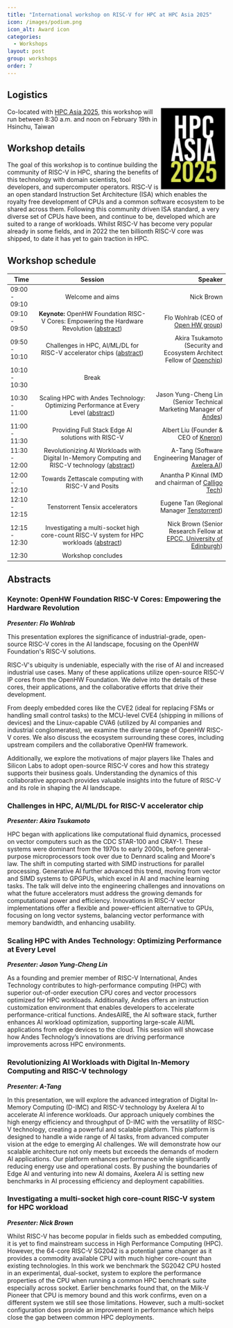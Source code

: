 ```yaml
---
title: "International workshop on RISC-V for HPC at HPC Asia 2025"
icon: /images/podium.png
icon_alt: Award icon
categories:
  - Workshops
layout: post
group: workshops
order: 7
---
```


## Logistics
<img align="right" src="/images/hpc_asia25_logo-small.png" width=150>

Co-located with <a href="https://event1.nchc.org.tw/hpcasia2025/index.html">HPC Asia 2025</a>, this workshop will run between 8:30 a.m. and noon on February 19th in Hsinchu, Taiwan

## Workshop details

The goal of this workshop is to continue building the community of RISC-V in HPC, sharing the benefits of this technology with domain scientists, tool developers, and supercomputer operators. RISC-V is an open standard Instruction Set Architecture (ISA) which enables the royalty free development of CPUs and a common software ecosystem to be shared across them. Following this community driven ISA standard, a very diverse set of CPUs have been, and continue to be, developed which are suited to a range of workloads. Whilst RISC-V has become very popular already in some fields, and in 2022 the ten billionth RISC-V core was shipped, to date it has yet to gain traction in HPC.

## Workshop schedule

| Time        | Session           | Speaker  |
| ------------- |:-------------:| -----:|
| 09:00 - 09:10 | Welcome and aims | Nick Brown |
| 09:10 - 09:50 | **Keynote:**  OpenHW Foundation RISC-V Cores: Empowering the Hardware Revolution ([abstract](https://riscv.epcc.ed.ac.uk/community/workshops/hpcasia25-workshop#keynote-openhw-foundation-risc-v-cores-empowering-the-hardware-revolution)) | Flo Wohlrab (CEO of [Open HW group](https://openhwfoundation.org/)) |
| 09:50 - 10:10 | Challenges in HPC, AI/ML/DL for RISC-V accelerator chips ([abstract](https://riscv.epcc.ed.ac.uk/community/workshops/hpcasia25-workshop#challenges-in-hpc-aimldl-for-risc-v-accelerator-chip)) | Akira Tsukamoto (Security and Ecosystem Architect Fellow of [Openchip](https://openchip.com/)) |
| 10:10 - 10:30 | Break |  |
| 10:30 - 11:00 | Scaling HPC with Andes Technology: Optimizing Performance at Every Level ([abstract](https://riscv.epcc.ed.ac.uk/community/workshops/hpcasia25-workshop#scaling-hpc-with-andes-technology-optimizing-performance-at-every-level)) | Jason Yung-Cheng Lin (Senior Technical Marketing Manager of [Andes](https://www.andestech.com/en/)) |
| 11:00 - 11:30 | Providing Full Stack Edge AI solutions with RISC-V | Albert Liu (Founder & CEO of [Kneron](https://www.kneron.com/)) |
| 11:30 - 12:00 | Revolutionizing AI Workloads with ​Digital In-Memory Computing and RISC-V technology ([abstract](https://riscv.epcc.ed.ac.uk/community/workshops/hpcasia25-workshop#revolutionizing-ai-workloads-with-digital-in-memory-computing-and-risc-v-technology)) | A-Tang (Software Engineering Manager of [Axelera.AI](https://www.axelera.ai/)) |
| 12:00 - 12:10 | Towards Zettascale computing with RISC-V and Posits | Anantha P Kinnal (MD and chairman of [Calligo Tech](https://calligotech.com/)) |
| 12:10 - 12:15 | Tenstorrent Tensix accelerators | Eugene Tan (Regional Manager [Tenstorrent](https://tenstorrent.com/)) |
| 12:15 - 12:30 | Investigating a multi-socket high core-count RISC-V system for HPC workloads ([abstract](https://riscv.epcc.ed.ac.uk/community/workshops/hpcasia25-workshop#investigating-a-multi-socket-high-core-count-risc-v-system-for-hpc-workload)) | Nick Brown (Senior Research Fellow at [EPCC, University of Edinburgh](https://www.epcc.ed.ac.uk)) |
| 12:30 | Workshop concludes | |

## Abstracts

### Keynote: OpenHW Foundation RISC-V Cores: Empowering the Hardware Revolution

**_Presenter: Flo Wohlrab_**

This presentation explores the significance of industrial-grade, open-source RISC-V cores in the AI landscape, focusing on the OpenHW Foundation's RISC-V solutions.

RISC-V's ubiquity is undeniable, especially with the rise of AI and increased industrial use cases. Many of these applications utilize open-source RISC-V IP cores from the OpenHW Foundation. We delve into the details of these cores, their applications, and the collaborative efforts that drive their development.

From deeply embedded cores like the CVE2 (ideal for replacing FSMs or handling small control tasks) to the MCU-level CVE4 (shipping in millions of devices) and the Linux-capable CVA6 (utilized by AI companies and industrial conglomerates), we examine the diverse range of OpenHW RISC-V cores. We also discuss the ecosystem surrounding these cores, including upstream compilers and the collaborative OpenHW framework.

Additionally, we explore the motivations of major players like Thales and Silicon Labs to adopt open-source RISC-V cores and how this strategy supports their business goals. Understanding the dynamics of this collaborative approach provides valuable insights into the future of RISC-V and its role in shaping the AI landscape.

### Challenges in HPC, AI/ML/DL for RISC-V accelerator chip

**_Presenter: Akira Tsukamoto_**

HPC began with applications like computational fluid dynamics, processed on vector computers such as the CDC STAR-100 and CRAY-1. These systems were dominant from the 1970s to early 2000s, before general-purpose microprocessors took over due to Dennard scaling and Moore's law. The shift in computing started with SIMD instructions for parallel processing. Generative AI further advanced this trend, moving from vector and SIMD systems to GPGPUs, which excel in AI and machine learning tasks. The talk will delve into the engineering challenges and innovations on what the future accelerators must address the growing demands for computational power and efficiency. Innovations in RISC-V vector implementations offer a flexible and power-efficient alternative to GPUs, focusing on long vector systems, balancing vector performance with memory bandwidth, and enhancing usability.

### Scaling HPC with Andes Technology: Optimizing Performance at Every Level

**_Presenter: Jason Yung-Cheng Lin_**

As a founding and premier member of RISC-V International, Andes Technology contributes to high-performance computing (HPC) with superior out-of-order execution CPU cores and vector processors optimized for HPC workloads. Additionally, Andes offers an instruction customization environment that enables developers to accelerate performance-critical functions. AndesAIRE, the AI software stack, further enhances AI workload optimization, supporting large-scale AI/ML applications from edge devices to the cloud. This session will showcase how Andes Technology’s innovations are driving performance improvements across HPC environments.

### Revolutionizing AI Workloads with ​Digital In-Memory Computing and RISC-V technology 

**_Presenter: A-Tang_**

In this presentation, we will explore the advanced integration of Digital In-Memory Computing (D-IMC) and RISC-V technology by Axelera AI to accelerate AI inference workloads. Our approach uniquely combines the high energy efficiency and throughput of D-IMC with the versatility of RISC-V technology, creating a powerful and scalable platform. This platform is designed to handle a wide range of AI tasks, from advanced computer vision at the edge to emerging AI challenges. We will demonstrate how our scalable architecture not only meets but exceeds the demands of modern AI applications. Our platform enhances performance while significantly reducing energy use and operational costs. By pushing the boundaries of Edge AI and venturing into new AI domains, Axelera AI is setting new benchmarks in AI processing efficiency and deployment capabilities.

### Investigating a multi-socket high core-count RISC-V system for HPC workload

**_Presenter: Nick Brown_**

Whilst RISC-V has become popular in fields such as embedded computing, it is yet to find mainstream success in High Performance Computing (HPC). However, the 64-core RISC-V SG2042 is a potential game changer as it provides a commodity available CPU with much higher core-count than existing technologies. In this work we benchmark the SG2042 CPU hosted in an experimental, dual-socket, system to explore the performance properties of the CPU when running a common HPC benchmark suite especially across socket. Earlier benchmarks found that, on the Milk-V Pioneer that CPU is memory bound and this work confirms, even on a different system we still see those limitations. However, such a multi-socket configuration does provide an improvement in performance which helps close the gap between common HPC deployments.

